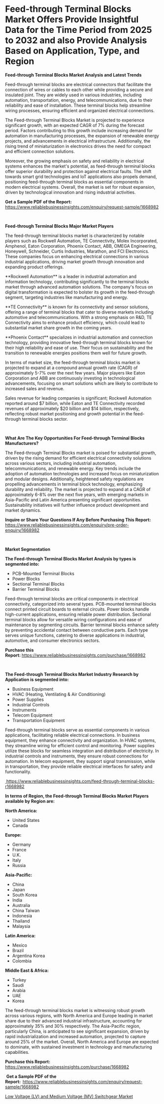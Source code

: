 <p><h1>Feed-through Terminal Blocks Market Offers Provide Insightful Data for the Time Period from 2025 to 2032 and also Provide Analysis Based on Application, Type, and Region</h1></p><p><strong>Feed-through Terminal Blocks Market Analysis and Latest Trends</strong></p>
<p><p>Feed-through terminal blocks are electrical connectors that facilitate the connection of wires or cables to each other while providing a secure and insulated joint. They are widely used in various industries, including automation, transportation, energy, and telecommunications, due to their reliability and ease of installation. These terminal blocks help streamline wiring processes, ensuring efficient and organized electrical connections.</p><p>The Feed-through Terminal Blocks Market is projected to experience significant growth, with an expected CAGR of 7% during the forecast period. Factors contributing to this growth include increasing demand for automation in manufacturing processes, the expansion of renewable energy projects, and advancements in electrical infrastructure. Additionally, the rising trend of miniaturization in electronics drives the need for compact and efficient connection solutions. </p><p>Moreover, the growing emphasis on safety and reliability in electrical systems enhances the market's potential, as feed-through terminal blocks offer superior durability and protection against electrical faults. The shift towards smart grid technologies and IoT applications also propels demand, positioning feed-through terminal blocks as essential components in modern electrical systems. Overall, the market is set for robust expansion, driven by technological innovation and rising industrial activities.</p></p>
<p><strong>Get a Sample PDF of the Report:&nbsp;</strong> <a href="https://www.reliablebusinessinsights.com/enquiry/request-sample/1668982?utm_campaign=2244&utm_medium=2&utm_source=Github&utm_content=ia&utm_term=15022025&utm_id=feed-through-terminal-blocks">https://www.reliablebusinessinsights.com/enquiry/request-sample/1668982</a></p>
<p>&nbsp;</p>
<p><strong>Feed-through Terminal Blocks Major Market Players</strong></p>
<p><p>The feed-through terminal blocks market is characterized by notable players such as Rockwell Automation, TE Connectivity, Molex Incorporated, Amphenol, Eaton Corporation, Phoenix Contact, ABB, OMEGA Engineering, Honeywell, Schneider, Curtis Industries, Marathon, and FCI Electronics. These companies focus on enhancing electrical connections in various industrial applications, driving market growth through innovation and expanding product offerings.</p><p>**Rockwell Automation** is a leader in industrial automation and information technology, contributing significantly to the terminal blocks market through advanced automation solutions. The company's focus on digital transformation is expected to bolster its growth in the feed-through segment, targeting industries like manufacturing and energy.</p><p>**TE Connectivity** is known for its connectivity and sensor solutions, offering a range of terminal blocks that cater to diverse markets including automotive and telecommunications. With a strong emphasis on R&D, TE Connectivity aims to enhance product efficiency, which could lead to substantial market share growth in the coming years.</p><p>**Phoenix Contact** specializes in industrial automation and connection technology, providing innovative feed-through terminal blocks known for their high reliability and ease of use. Their focus on sustainability and the transition to renewable energies positions them well for future growth.</p><p>In terms of market size, the feed-through terminal blocks market is projected to expand at a compound annual growth rate (CAGR) of approximately 5-7% over the next few years. Major players like Eaton Corporation and ABB are continuously investing in technological advancements, focusing on smart solutions which are likely to contribute to increased sales and revenue.</p><p>Sales revenue for leading companies is significant; Rockwell Automation reported around $7 billion, while Eaton and TE Connectivity recorded revenues of approximately $20 billion and $14 billion, respectively, reflecting robust market positioning and growth potential in the feed-through terminal blocks sector.</p></p>
<p>&nbsp;</p>
<p><strong>What Are The Key Opportunities For Feed-through Terminal Blocks Manufacturers?</strong></p>
<p><p>The Feed-through Terminal Blocks market is poised for substantial growth, driven by the rising demand for efficient electrical connectivity solutions across various sectors, including industrial automation, telecommunications, and renewable energy. Key trends include the adoption of automation technologies and increased focus on miniaturization and modular designs. Additionally, heightened safety regulations are propelling advancements in terminal block technology, emphasizing durability and reliability. The market is projected to expand at a CAGR of approximately 6-8% over the next five years, with emerging markets in Asia-Pacific and Latin America presenting significant opportunities. Sustainability initiatives will further influence product development and market dynamics.</p></p>
<p><strong>Inquire or Share Your Questions If Any Before Purchasing This Report:</strong> <a href="https://www.reliablebusinessinsights.com/enquiry/pre-order-enquiry/1668982?utm_campaign=2244&utm_medium=2&utm_source=Github&utm_content=ia&utm_term=15022025&utm_id=feed-through-terminal-blocks">https://www.reliablebusinessinsights.com/enquiry/pre-order-enquiry/1668982</a></p>
<p>&nbsp;</p>
<p><strong>Market Segmentation</strong></p>
<p><strong>The Feed-through Terminal Blocks Market Analysis by types is segmented into:</strong></p>
<p><ul><li>PCB-Mounted Terminal Blocks</li><li>Power Blocks</li><li>Sectional Terminal Blocks</li><li>Barrier Terminal Blocks</li></ul></p>
<p><p>Feed-through terminal blocks are critical components in electrical connectivity, categorized into several types. PCB-mounted terminal blocks connect printed circuit boards to external circuits. Power blocks handle high-current applications, ensuring reliable power distribution. Sectional terminal blocks allow for versatile wiring configurations and ease of maintenance by segmenting circuits. Barrier terminal blocks enhance safety by preventing accidental contact between conductive parts. Each type serves unique functions, catering to diverse applications in industrial, automotive, and consumer electronics sectors.</p></p>
<p><strong>Purchase this Report:&nbsp;</strong><a href="https://www.reliablebusinessinsights.com/purchase/1668982?utm_campaign=2244&utm_medium=2&utm_source=Github&utm_content=ia&utm_term=15022025&utm_id=feed-through-terminal-blocks">https://www.reliablebusinessinsights.com/purchase/1668982</a></p>
<p>&nbsp;</p>
<p><strong>The Feed-through Terminal Blocks Market Industry Research by Application is segmented into:</strong></p>
<p><ul><li>Business Equipment</li><li>HVAC (Heating, Ventilating & Air Conditioning)</li><li>Power Supplies</li><li>Industrial Controls</li><li>Instruments</li><li>Telecom Equipment</li><li>Transportation Equipment</li></ul></p>
<p><p>Feed-through terminal blocks serve as essential components in various applications, facilitating reliable electrical connections. In business equipment, they enhance connectivity and organization. In HVAC systems, they streamline wiring for efficient control and monitoring. Power supplies utilize these blocks for seamless integration and distribution of electricity. In industrial controls and instruments, they ensure robust connections for automation. In telecom equipment, they support signal transmission, while in transportation, they provide reliable electrical interfaces for safety and functionality.</p></p>
<p><a href="https://www.reliablebusinessinsights.com/feed-through-terminal-blocks-r1668982?utm_campaign=2244&utm_medium=2&utm_source=Github&utm_content=ia&utm_term=15022025&utm_id=feed-through-terminal-blocks">&nbsp;https://www.reliablebusinessinsights.com/feed-through-terminal-blocks-r1668982</a></p>
<p><strong>In terms of Region, the Feed-through Terminal Blocks Market Players available by Region are:</strong></p>
<p>
    <p> <strong> North America: </strong>
        <ul>
            <li>United States</li>
            <li>Canada</li>
        </ul>
        </p> 
    <p> <strong> Europe: </strong>
        <ul>
            <li>Germany</li>
            <li>France</li>
            <li>U.K.</li>
            <li>Italy</li>
            <li>Russia</li>
        </ul>
        </p> 
    <p> <strong> Asia-Pacific: </strong>
        <ul>
            <li>China</li>
            <li>Japan</li>
            <li>South Korea</li>
            <li>India</li>
            <li>Australia</li>
            <li>China Taiwan</li>
            <li>Indonesia</li>
            <li>Thailand</li>
            <li>Malaysia</li>
        </ul>
        </p> 
    <p> <strong> Latin America: </strong>
        <ul>
            <li>Mexico</li>
            <li>Brazil</li>
            <li>Argentina Korea</li>
            <li>Colombia</li>
        </ul>
        </p> 
    <p> <strong> Middle East & Africa: </strong>
        <ul>
            <li>Turkey</li>
            <li>Saudi</li>
            <li>Arabia</li>
            <li>UAE</li>
            <li>Korea</li>
        </ul>
    </p>
    </p>
<p><p>The feed-through terminal blocks market is witnessing robust growth across various regions, with North America and Europe leading in market share due to their advanced industrial infrastructure, accounting for approximately 35% and 30% respectively. The Asia-Pacific region, particularly China, is anticipated to see significant expansion, driven by rapid industrialization and increased automation, projected to capture around 25% of the market. Overall, North America and Europe are expected to dominate, with sustained investment in technology and manufacturing capabilities.</p></p>
<p><strong>Purchase this Report: </strong><a href="https://www.reliablebusinessinsights.com/purchase/1668982?utm_campaign=2244&utm_medium=2&utm_source=Github&utm_content=ia&utm_term=15022025&utm_id=feed-through-terminal-blocks">https://www.reliablebusinessinsights.com/purchase/1668982</a></p>
<p>&nbsp;<strong>Get a Sample PDF of the Report:&nbsp;&nbsp;</strong><a href="https://www.reliablebusinessinsights.com/enquiry/request-sample/1668982?utm_campaign=2244&utm_medium=2&utm_source=Github&utm_content=ia&utm_term=15022025&utm_id=feed-through-terminal-blocks">https://www.reliablebusinessinsights.com/enquiry/request-sample/1668982</a></p>
<p><strong></strong></p>
<p><p><a href="https://github.com/steidmindy199393/Market-Research-Report-List-1/blob/main/low-voltage-lv-and-medium-voltage-mv-switchgear-market.md?utm_campaign=2244&utm_medium=2&utm_source=Github&utm_content=ia&utm_term=15022025&utm_id=feed-through-terminal-blocks">Low Voltage (LV) and Medium Voltage (MV) Switchgear Market</a></p></p>